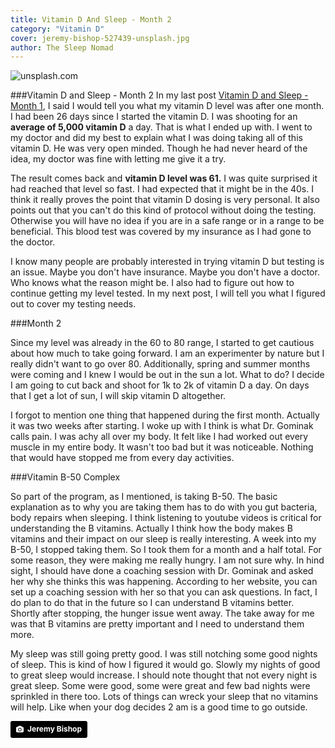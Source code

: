 ```yaml
---
title: Vitamin D And Sleep - Month 2 
category: "Vitamin D"
cover: jeremy-bishop-527439-unsplash.jpg
author: The Sleep Nomad
---
```


![unsplash.com](./jeremy-bishop-527439-unsplash.jpg)

###Vitamin D and Sleep - Month 2
In my last post [Vitamin D and Sleep - Month 1](/Vitamin-D-And-Sleep-Month-1), I said I would tell you what my vitamin D level was after one month. I had been 26 days since I started the vitamin D. I was shooting for an **average of 5,000 vitamin D** a day. That is what I ended up with. I went to my doctor and did my best to explain what I was doing taking all of this vitamin D. He was very open minded. Though he had never heard of the idea, my doctor was fine with letting me give it a try.

The result comes back and **vitamin D level was 61.** I was quite surprised it had reached that level so fast. I had expected that it might be in the 40s. I think it really proves the point that vitamin D dosing is very personal. It also points out that you can't do this kind of protocol without doing the testing. Otherwise you will have no idea if you are in a safe range or in a range to be beneficial. This blood test was covered by my insurance as I had gone to the doctor.

I know many people are probably interested in trying vitamin D but testing is an issue. Maybe you don't have insurance. Maybe you don't have a doctor. Who knows what the reason might be. I also had to figure out how to continue getting my level tested. In my next post, I will tell you what I figured out to cover my testing needs.

###Month 2

Since my level was already in the 60 to 80 range, I started to get cautious about how much to take going forward. I am an experimenter by nature but I really didn't want to go over 80. Additionally, spring and summer months were coming and I knew I would be out in the sun a lot. What to do? I decide I am going to cut back and shoot for 1k to 2k of vitamin D a day. On days that I get a lot of sun, I will skip vitamin D altogether.

I forgot to mention one thing that happened during the first month. Actually it was two weeks after starting. I woke up with I think is what Dr. Gominak calls pain. I was achy all over my body. It felt like I had worked out every muscle in my entire body. It wasn't too bad but it was noticeable. Nothing that would have stopped me from every day activities.

###Vitamin B-50 Complex

So part of the program, as I mentioned, is taking B-50. The basic explanation as to why you are taking them has to do with you gut bacteria, body repairs when sleeping. I think listening to youtube videos is critical for understanding the B vitamins. Actually I think how the body makes B vitamins and their impact on our sleep is really interesting. A week into my B-50, I stopped taking them. So I took them for a month and a half total. For some reason, they were making me really hungry. I am not sure why. In hind sight, I should have done a coaching session with Dr. Gominak and asked her why she thinks this was happening. According to her website, you can set up a coaching session with her so that you can ask questions. In fact, I do plan to do that in the future so I can understand B vitamins better. Shortly after stopping, the hunger issue went away. The take away for me was that B vitamins are pretty important and I need to understand them more.

My sleep was still going pretty good. I was still notching some good nights of sleep. This is kind of how I figured it would go. Slowly my nights of good to great sleep would increase. I should note thought that not every night is great sleep. Some were good, some were great and few bad nights were sprinkled in there too. Lots of things can wreck your sleep that no vitamins will help. Like when your dog decides 2 am is a good time to go outside.

<a style="background-color:black;color:white;text-decoration:none;padding:4px 6px;font-family:-apple-system, BlinkMacSystemFont, &quot;San Francisco&quot;, &quot;Helvetica Neue&quot;, Helvetica, Ubuntu, Roboto, Noto, &quot;Segoe UI&quot;, Arial, sans-serif;font-size:12px;font-weight:bold;line-height:1.2;display:inline-block;border-radius:3px" href="https://unsplash.com/@tentides?utm_medium=referral&amp;utm_campaign=photographer-credit&amp;utm_content=creditBadge" target="_blank" rel="noopener noreferrer" title="Download free do whatever you want high-resolution photos from Jeremy Bishop"><span style="display:inline-block;padding:2px 3px"><svg xmlns="http://www.w3.org/2000/svg" style="height:12px;width:auto;position:relative;vertical-align:middle;top:-1px;fill:white" viewBox="0 0 32 32"><title>unsplash-logo</title><path d="M20.8 18.1c0 2.7-2.2 4.8-4.8 4.8s-4.8-2.1-4.8-4.8c0-2.7 2.2-4.8 4.8-4.8 2.7.1 4.8 2.2 4.8 4.8zm11.2-7.4v14.9c0 2.3-1.9 4.3-4.3 4.3h-23.4c-2.4 0-4.3-1.9-4.3-4.3v-15c0-2.3 1.9-4.3 4.3-4.3h3.7l.8-2.3c.4-1.1 1.7-2 2.9-2h8.6c1.2 0 2.5.9 2.9 2l.8 2.4h3.7c2.4 0 4.3 1.9 4.3 4.3zm-8.6 7.5c0-4.1-3.3-7.5-7.5-7.5-4.1 0-7.5 3.4-7.5 7.5s3.3 7.5 7.5 7.5c4.2-.1 7.5-3.4 7.5-7.5z"></path></svg></span><span style="display:inline-block;padding:2px 3px">Jeremy Bishop</span></a>
